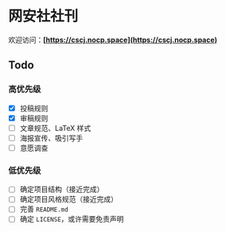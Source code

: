 # 网安社社刊

欢迎访问：**[https://cscj.nocp.space](https://cscj.nocp.space)**

## Todo

### 高优先级

- [x] 投稿规则
- [x] 审稿规则
- [ ] 文章规范、LaTeX 样式
- [ ] 海报宣传、吸引写手
- [ ] 意愿调查

### 低优先级

- [ ] 确定项目结构（接近完成）
- [ ] 确定项目风格规范（接近完成）
- [ ] 完善 `README.md`
- [ ] 确定 `LICENSE`，或许需要免责声明

